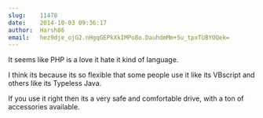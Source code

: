 ```yaml
---
slug:    11478
date:    2014-10-03 09:36:17
author:  Harsh86
email:   hez9dje_ojG2.nHgqGEPkXkIMPo8o.DauhdmMm+5u_tpxTUBYOQek=
---
```


It seems like PHP is a love it hate it kind of language.

I think its because its so flexible that some people use it like its
VBscript and others like its Typeless Java.

If you use it right then its a very safe and comfortable drive, with a
ton of accessories available.
